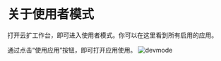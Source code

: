 # 关于使用者模式

打开云扩工作台，即可进入使用者模式。你可以在这里看到所有启用的应用。

通过点击“使用应用”按钮，即可打开应用使用。
![devmode](https://docimages.blob.core.chinacloudapi.cn/images/Kris/Apps/userapps1.png)

